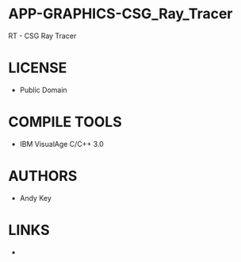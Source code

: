 APP-GRAPHICS-CSG_Ray_Tracer
===========================

RT - CSG Ray Tracer

LICENSE
===============
* Public Domain

COMPILE TOOLS
===============
* IBM VisualAge C/C++ 3.0

AUTHORS
===============
* Andy Key 

LINKS
===============
* 

